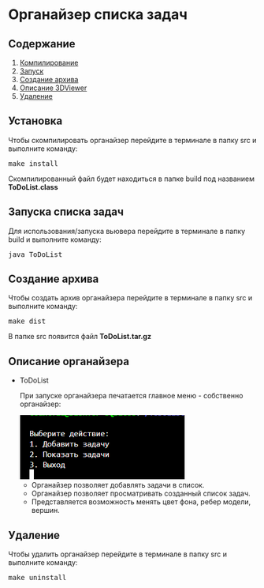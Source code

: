 <!DOCTYPE html>
<html>

<body>
    <h1>Органайзер списка задач</h1>
    <h2>Содержание</h2>
    <ol>
        <li><a name="1" href="#1-1">Компилирование</a></li>
        <li><a name="2" href="#2-2">Запуск</a></li>
        <li><a name="3" href="#3-3">Создание архива</a></li>
        <li><a name="4" href="#4-4">Описание 3DViewer</a></li>
        <li><a name="5" href="#5-5">Удаление</a></li>
    </ol>
    <h2><a name="1-1"></a>Установка</h2>
    <p>Чтобы скомпилировать органайзер перейдите в терминале в папку src и выполните команду:</p>
    <pre>make install</pre>
    <p>Скомпилированный файл будет находиться в папке build под названием <b>ToDoList.class</b></p>
    <h2><a name="2-2"></a>Запуска списка задач</h2>
    <p>Для использования/запуска вьювера перейдите в терминале в папку build и выполните команду:</p>
    <pre>java ToDoList</pre>
    <h2><a name="3-3"></a>Создание архива</h2>
    <p>Чтобы создать архив органайзера перейдите в терминале в папку src и выполните команду:</p>
    <pre>make dist</pre>
    <p>В папке src появится файл <b>ToDoList.tar.gz</b></p>
    <h2><a name="4-4"></a>Описание органайзера</h2>
    <ul>
        <li><a name="4-4-1"></a>ToDoList
            <p>При запуске органайзера печатается главное меню - собственно органайзер:</p>
            <img src="images/ToDoList.png">
            <ul>
                <li>Органайзер позволяет добавлять задачи в список.</li>
                <li>Органайзер позволяет просматривать созданный список задач.</li>
                <li>Представляется возможность менять цвет фона, ребер модели, вершин.</li>
            </ul>
        </li>
    </ul>
    <h2><a name="5-5"></a>Удаление</h2>
    <p>Чтобы удалить органайзер перейдите в терминале в папку src и выполните команду:</p>
    <pre>make uninstall</pre>
</body>

</html>